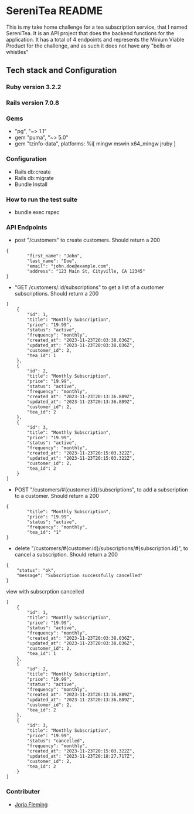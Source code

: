 # SereniTea README

This is my take home challenge for a tea subscription service, that I named SereniTea. It is an API project that does the backend functions for the application. It has a total of 4 endpoints and represents the Minium Viable Product for the challenge, and as such it does not have any "bells or whistles"

## Tech stack and Configuration

### Ruby version 3.2.2

### Rails version 7.0.8

### Gems
- "pg", "~> 1.1"
- gem "puma", "~> 5.0"
- gem "tzinfo-data", platforms: %i[ mingw mswin x64_mingw jruby ]


### Configuration
- Rails db:create
- Rails db:migrate
- Bundle Install

### How to run the test suite
- bundle exec rspec

### API Endpoints
- post "/customers" to create customers. Should return a 200
```
{
        "first_name": "John",
        "last_name": "Doe",
        "email": "john.doe@example.com",
        "address": "123 Main St, Cityville, CA 12345"
}
```
- "GET /customers/:id/subscriptions" to get a list of a customer subscriptions. Should return a 200
```
[
    {
        "id": 1,
        "title": "Monthly Subscription",
        "price": "19.99",
        "status": "active",
        "frequency": "monthly",
        "created_at": "2023-11-23T20:03:38.036Z",
        "updated_at": "2023-11-23T20:03:38.036Z",
        "customer_id": 2,
        "tea_id": 1
    },
    {
        "id": 2,
        "title": "Monthly Subscription",
        "price": "19.99",
        "status": "active",
        "frequency": "monthly",
        "created_at": "2023-11-23T20:13:36.889Z",
        "updated_at": "2023-11-23T20:13:36.889Z",
        "customer_id": 2,
        "tea_id": 2
    },
    {
        "id": 3,
        "title": "Monthly Subscription",
        "price": "19.99",
        "status": "active",
        "frequency": "monthly",
        "created_at": "2023-11-23T20:15:03.322Z",
        "updated_at": "2023-11-23T20:15:03.322Z",
        "customer_id": 2,
        "tea_id": 2
    }
]
```
- POST "/customers/#{customer.id}/subscriptions", to add a subscription to a customer. Should return a 200
```
{
        "title": "Monthly Subscription",
        "price": "19.99",
        "status": "active",
        "frequency": "monthly",
        "tea_id": "1"
}
```
-  delete "/customers/#{customer.id}/subscriptions/#{subscription.id}", to cancel a subscription. Should return a 200
```
{
    "status": "ok",
    "message": "Subscription successfully cancelled"
}
```
view with subscrption cancelled 
```
[
    {
        "id": 1,
        "title": "Monthly Subscription",
        "price": "19.99",
        "status": "active",
        "frequency": "monthly",
        "created_at": "2023-11-23T20:03:38.036Z",
        "updated_at": "2023-11-23T20:03:38.036Z",
        "customer_id": 2,
        "tea_id": 1
    },
    {
        "id": 2,
        "title": "Monthly Subscription",
        "price": "19.99",
        "status": "active",
        "frequency": "monthly",
        "created_at": "2023-11-23T20:13:36.889Z",
        "updated_at": "2023-11-23T20:13:36.889Z",
        "customer_id": 2,
        "tea_id": 2
    },
    {
        "id": 3,
        "title": "Monthly Subscription",
        "price": "19.99",
        "status": "cancelled",
        "frequency": "monthly",
        "created_at": "2023-11-23T20:15:03.322Z",
        "updated_at": "2023-11-23T20:18:27.717Z",
        "customer_id": 2,
        "tea_id": 2
    }
]
```
### Contributer
- [Jorja Fleming](https://github.com/JorjaF)
